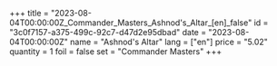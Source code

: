 +++
title = "2023-08-04T00:00:00Z_Commander_Masters_Ashnod's_Altar_[en]_false"
id = "3c0f7157-a375-499c-92c7-d47d2e95dbad"
date = "2023-08-04T00:00:00Z"
name = "Ashnod's Altar"
lang = ["en"]
price = "5.02"
quantity = 1
foil = false
set = "Commander Masters"
+++
